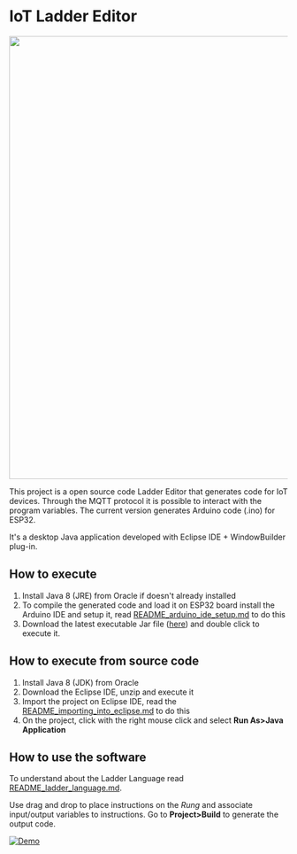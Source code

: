 # IoT Ladder Editor

<p align="center"><kbd>
  <img src="https://user-images.githubusercontent.com/5174326/110049165-10e0c400-7d30-11eb-9122-5d47fe090d74.png" width="800">
</kbd></p>

This project is a open source code Ladder Editor that generates code for IoT devices. Through the MQTT protocol it is possible to interact with the program variables.
The current version generates Arduino code (.ino) for ESP32.

It's a desktop Java application developed with Eclipse IDE + WindowBuilder plug-in.
## How to execute
1. Install Java 8 (JRE) from Oracle if doesn't already installed
2. To compile the generated code and load it on ESP32 board install the Arduino IDE and setup it, read [README_arduino_ide_setup.md](https://github.com/leofds/iot-ladder-editor/blob/main/README_arduino_ide_setup.md) to do this
3. Download the latest executable Jar file ([here](https://github.com/leofds/iot-ladder-editor/tree/main/target)) and double click to execute it.

## How to execute from source code
1. Install Java 8 (JDK) from Oracle
2. Download the Eclipse IDE, unzip and execute it
3. Import the project on Eclipse IDE, read the [README_importing_into_eclipse.md](https://github.com/leofds/iot-ladder-editor/blob/main/README_importing_into_eclipse.md) to do this
4. On the project, click with the right mouse click and select **Run As>Java Application**

## How to use the software
To understand about the Ladder Language read [README_ladder_language.md](https://github.com/leofds/iot-ladder-editor/blob/main/README_ladder_language.md).

Use drag and drop to place instructions on the *Rung* and associate input/output variables to instructions. Go to **Project>Build** to generate the output code.

[![Demo](http://img.youtube.com/vi/Q0b-nEzqo88/0.jpg)](http://www.youtube.com/watch?v=Q0b-nEzqo88)

